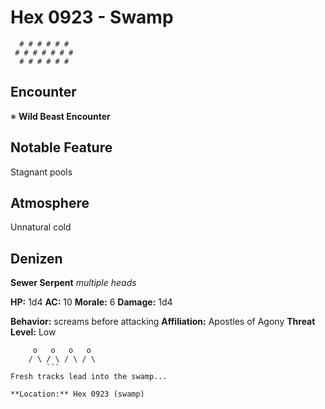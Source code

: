 # Hex 0923 - Swamp
```
  # # # # # #
 # # # # # # #
  # # # # # #
```

## Encounter

※ **Wild Beast Encounter**

## Notable Feature

Stagnant pools

## Atmosphere

Unnatural cold

## Denizen

**Sewer Serpent**
*multiple heads*

**HP:** 1d4 **AC:** 10 **Morale:** 6
**Damage:** 1d4

**Behavior:** screams before attacking
**Affiliation:** Apostles of Agony
**Threat Level:** Low

```
     o   o   o   o
    / \ / \ / \ / \
        ```
Fresh tracks lead into the swamp...

**Location:** Hex 0923 (swamp)
